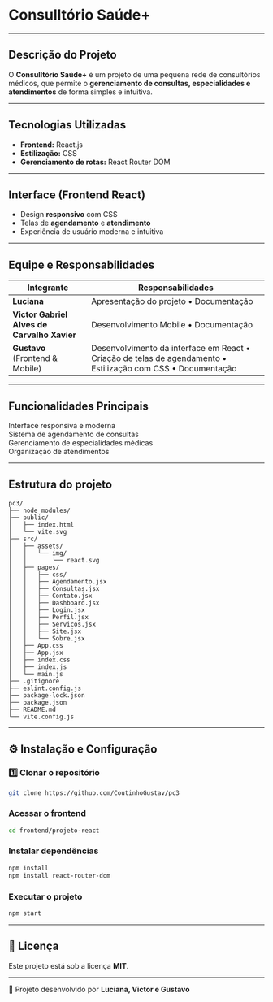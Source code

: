 #  Consulltório Saúde+

---

##  Descrição do Projeto
O **Consulltório Saúde+** é um projeto de uma pequena rede de consultórios médicos, que permite o **gerenciamento de consultas, especialidades e atendimentos** de forma simples e intuitiva.  

---

##  Tecnologias Utilizadas
-  **Frontend:** React.js  
-  **Estilização:** CSS  
-  **Gerenciamento de rotas:** React Router DOM  

---

##  Interface (Frontend React)
- Design **responsivo** com CSS  
- Telas de **agendamento** e **atendimento**  
- Experiência de usuário moderna e intuitiva  

---

##  Equipe e Responsabilidades

| Integrante | Responsabilidades |
|------------|-------------------|
| **Luciana** | Apresentação do projeto • Documentação |
| **Victor Gabriel Alves de Carvalho Xavier** | Desenvolvimento Mobile • Documentação |
| **Gustavo** (Frontend & Mobile) | Desenvolvimento da interface em React • Criação de telas de agendamento • Estilização com CSS • Documentação |

---

##  Funcionalidades Principais
 Interface responsiva e moderna  
 Sistema de agendamento de consultas  
 Gerenciamento de especialidades médicas  
 Organização de atendimentos  

---

##  Estrutura do projeto
```
pc3/
├── node_modules/
├── public/
│   ├── index.html
│   └── vite.svg
├── src/
│   ├── assets/
│   │   └── img/
│   │       └── react.svg
│   ├── pages/
│   │   ├── css/
│   │   ├── Agendamento.jsx
│   │   ├── Consultas.jsx
│   │   ├── Contato.jsx
│   │   ├── Dashboard.jsx
│   │   ├── Login.jsx
│   │   ├── Perfil.jsx
│   │   ├── Servicos.jsx
│   │   ├── Site.jsx
│   │   └── Sobre.jsx
│   ├── App.css
│   ├── App.jsx
│   ├── index.css
│   ├── index.js
│   └── main.js
├── .gitignore
├── eslint.config.js
├── package-lock.json
├── package.json
├── README.md
└── vite.config.js

```

---

## ⚙️ Instalação e Configuração

### 1️⃣ Clonar o repositório
```bash
git clone https://github.com/CoutinhoGustav/pc3
```

###  Acessar o frontend
```bash
cd frontend/projeto-react
```

###  Instalar dependências
```bash
npm install
npm install react-router-dom
```

### Executar o projeto
```bash
npm start
```


---

## 📜 Licença
Este projeto está sob a licença **MIT**.  

---

🔹 Projeto desenvolvido por **Luciana, Victor e Gustavo**
